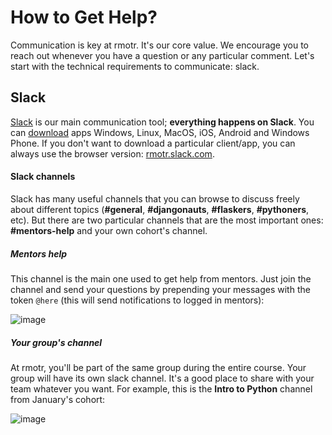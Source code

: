 # How to Get Help?

Communication is key at rmotr. It's our core value. We encourage you to reach out whenever you have a question or any particular comment. Let's start with the technical requirements to communicate: slack.

## Slack

[Slack](https://slack.com/) is our main communication tool; **everything happens on Slack**. You can [download](https://slack.com/downloads) apps Windows, Linux, MacOS, iOS, Android and Windows Phone. If you don't want to download a particular client/app, you can always use the browser version: [rmotr.slack.com](https://rmotr.slack.com/).

#### Slack channels

Slack has many useful channels that you can browse to discuss freely about different topics (**#general**, **#djangonauts**, **#flaskers**, **#pythoners**, etc). But there are two particular channels that are the most important ones: **#mentors-help** and your own cohort's channel.

##### Mentors help

This channel is the main one used to get help from mentors. Just join the channel and send your questions by prepending your messages with the token `@here` (this will send notifications to logged in mentors):

![image](https://cloud.githubusercontent.com/assets/872296/22596419/3c867f90-ea0a-11e6-972c-4ce99e3ea103.png)

##### Your group's channel

At rmotr, you'll be part of the same group during the entire course. Your group will have its own slack channel. It's a good place to share with your team whatever you want. For example, this is the **Intro to Python** channel from January's cohort:

![image](https://cloud.githubusercontent.com/assets/872296/22596891/26643d54-ea0c-11e6-830d-82ec165cf589.png)
